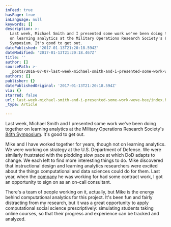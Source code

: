 ```yaml
---
inFeed: true
hasPage: true
inLanguage: null
keywords: []
description: >-
  Last week, Michael Smith and I presented some work we've been doing together
  on learning analytics at the Military Operations Research Society's 84th
  Symposium. It's good to get out.
datePublished: '2017-01-13T21:20:18.594Z'
dateModified: '2017-01-13T21:20:18.467Z'
title: ''
author: []
sourcePath: >-
  _posts/2016-07-07-last-week-michael-smith-and-i-presented-some-work-weve-bee.md
authors: []
publisher: {}
datePublishedOriginal: '2017-01-13T21:20:18.594Z'
via: {}
starred: false
url: last-week-michael-smith-and-i-presented-some-work-weve-bee/index.html
_type: Article

---
```

Last week, Michael Smith and I presented some work we've been doing together on learning analytics at the Military Operations Research Society's [84th Symposium][0]. It's good to get out.

Mike and I have worked together for years, though not on learning analytics. We were working on strategy at the U.S. Department of Defense. We were similarly frustrated with the plodding slow pace at which DoD adapts to change. We each left to find more interesting things to do. Mike discovered that instructional design and learning analytics researchers were excited about the things computational and data sciences could do for them. Last year, when the [company][1] he was working for had some contract work, I got an opportunity to sign on as an on-call consultant. 

There's a team of people working on it, actually, but Mike is the energy behind computational analytics for this project. It's been fun and fairly distracting from my research, but it was a great opportunity to apply computational social science prescriptively: simulating students taking online courses, so that their progress and experience can be tracked and analyzed. 

[0]: http://www.mors.org/84th-symposium
[1]: icfi.com